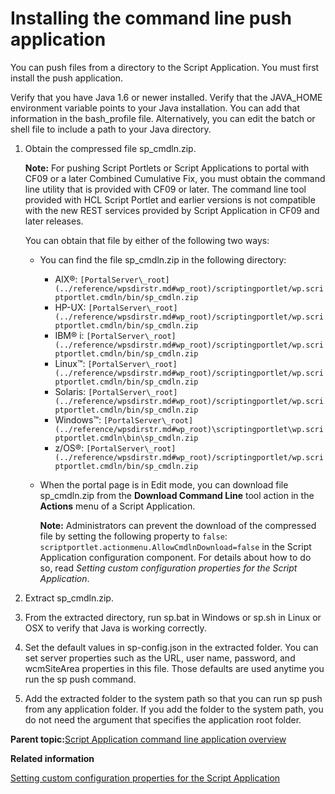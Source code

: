 # Installing the command line push application 

You can push files from a directory to the Script Application. You must first install the push application.

Verify that you have Java 1.6 or newer installed. Verify that the JAVA\_HOME environment variable points to your Java installation. You can add that information in the bash\_profile file. Alternatively, you can edit the batch or shell file to include a path to your Java directory.

1.  Obtain the compressed file sp\_cmdln.zip.

    **Note:** For pushing Script Portlets or Script Applications to portal with CF09 or a later Combined Cumulative Fix, you must obtain the command line utility that is provided with CF09 or later. The command line tool provided with HCL Script Portlet and earlier versions is not compatible with the new REST services provided by Script Application in CF09 and later releases.

    You can obtain that file by either of the following two ways:

    -   You can find the file sp\_cmdln.zip in the following directory:
        -   AIX®: `[PortalServer\_root](../reference/wpsdirstr.md#wp_root)/scriptingportlet/wp.scriptportlet.cmdln/bin/sp_cmdln.zip`
        -   HP-UX: `[PortalServer\_root](../reference/wpsdirstr.md#wp_root)/scriptingportlet/wp.scriptportlet.cmdln/bin/sp_cmdln.zip`
        -   IBM® i: `[PortalServer\_root](../reference/wpsdirstr.md#wp_root)/scriptingportlet/wp.scriptportlet.cmdln/bin/sp_cmdln.zip`
        -   Linux™: `[PortalServer\_root](../reference/wpsdirstr.md#wp_root)/scriptingportlet/wp.scriptportlet.cmdln/bin/sp_cmdln.zip`
        -   Solaris: `[PortalServer\_root](../reference/wpsdirstr.md#wp_root)/scriptingportlet/wp.scriptportlet.cmdln/bin/sp_cmdln.zip`
        -   Windows™: `[PortalServer\_root](../reference/wpsdirstr.md#wp_root)\scriptingportlet\wp.scriptportlet.cmdln\bin\sp_cmdln.zip`
        -   z/OS®: `[PortalServer\_root](../reference/wpsdirstr.md#wp_root)/scriptingportlet/wp.scriptportlet.cmdln/bin/sp_cmdln.zip`
    -   When the portal page is in Edit mode, you can download file sp\_cmdln.zip from the **Download Command Line** tool action in the **Actions** menu of a Script Application.

        **Note:** Administrators can prevent the download of the compressed file by setting the following property to `false`: `scriptportlet.actionmenu.AllowCmdlnDownload=false` in the Script Application configuration component. For details about how to do so, read *Setting custom configuration properties for the Script Application*.

2.  Extract sp\_cmdln.zip.

3.  From the extracted directory, run sp.bat in Windows or sp.sh in Linux or OSX to verify that Java is working correctly.

4.  Set the default values in sp-config.json in the extracted folder. You can set server properties such as the URL, user name, password, and wcmSiteArea properties in this file. Those defaults are used anytime you run the sp push command.

5.  Add the extracted folder to the system path so that you can run sp push from any application folder. If you add the folder to the system path, you do not need the argument that specifies the application root folder.


**Parent topic:**[Script Application command line application overview ](../script-portlet/cmd_line_push_ovr.md)

**Related information**  


[Setting custom configuration properties for the Script Application ](../script-portlet/import_export_config.md)

